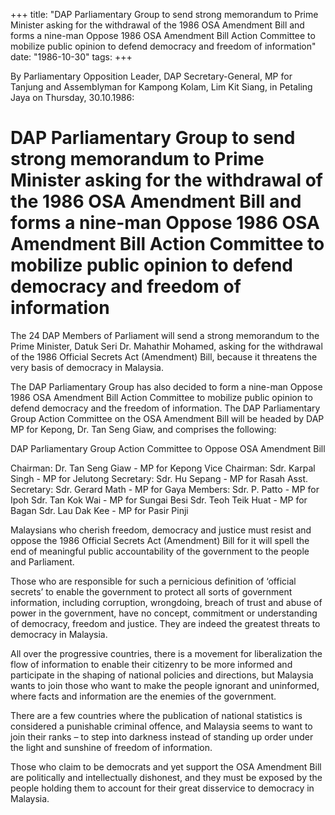 +++ 
title: "DAP Parliamentary Group to send strong memorandum to Prime Minister asking for the withdrawal of the 1986 OSA Amendment Bill and forms a nine-man Oppose 1986 OSA Amendment Bill Action Committee to mobilize public opinion to defend democracy and freedom of information"
date: "1986-10-30"
tags:
+++

By Parliamentary Opposition Leader, DAP Secretary-General, MP for Tanjung and Assemblyman for Kampong Kolam, Lim Kit Siang, in Petaling Jaya on Thursday, 30.10.1986:

# DAP Parliamentary Group to send strong memorandum to Prime Minister asking for the withdrawal of the 1986 OSA Amendment Bill and forms a nine-man Oppose 1986 OSA Amendment Bill Action Committee to mobilize public opinion to defend democracy and freedom of information

The 24 DAP Members of Parliament will send a strong memorandum to the Prime Minister, Datuk Seri Dr. Mahathir Mohamed, asking for the withdrawal of the 1986 Official Secrets Act (Amendment) Bill, because it threatens the very basis of democracy in Malaysia.</u>

The DAP Parliamentary Group has also decided to form a nine-man Oppose 1986 OSA Amendment Bill Action Committee to mobilize public opinion to defend democracy and the freedom of information. The DAP Parliamentary Group Action Committee on the OSA Amendment Bill will be headed by DAP MP for Kepong, Dr. Tan Seng Giaw, and comprises the following:

DAP Parliamentary Group Action Committee to Oppose OSA Amendment Bill

Chairman: Dr. Tan Seng Giaw		- MP for Kepong
Vice Chairman: Sdr. Karpal Singh	- MP for Jelutong
Secretary: Sdr. Hu Sepang		- MP for Rasah
Asst. Secretary: Sdr. Gerard Math	- MP for Gaya
Members: Sdr. P. Patto 			- MP for Ipoh
			 Sdr. Tan Kok Wai		- MP for Sungai Besi
	 		 Sdr. Teoh Teik Huat 		- MP for Bagan
	 		 Sdr. Lau Dak Kee		- MP for Pasir Pinji
		
Malaysians who cherish freedom, democracy and justice must resist and oppose the 1986 Official Secrets Act (Amendment) Bill for it will spell the end of meaningful public accountability of the government to the people and Parliament.

Those who are responsible for such a pernicious definition of ‘official secrets’ to enable the government to protect all sorts of government information, including corruption, wrongdoing, breach of trust and abuse of power in the government, have no concept, commitment or understanding of democracy, freedom and justice. They are indeed the greatest threats to democracy in Malaysia.

All over the progressive countries, there is a movement for liberalization the flow of information to enable their citizenry to be more informed and participate in the shaping of national policies and directions, but Malaysia wants to join those who want to make the people ignorant and uninformed, where facts and information are the enemies of the government.

There are a few countries where the publication of national statistics is considered a punishable criminal offence, and Malaysia seems to want to join their ranks – to step into darkness instead of standing up order under the light and sunshine of freedom of information.

Those who claim to be democrats and yet support the OSA Amendment Bill are politically and intellectually dishonest, and they must be exposed by the people holding them to account for their great disservice to democracy in Malaysia.
 
